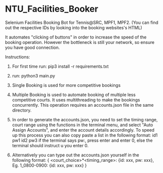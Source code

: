 # NTU_Facilities_Booker

Selenium Facilities Booking Bot for Tennis@SRC, MPF1,  MPF2. (You can find out the respective IDs by looking into the booking websites's HTML)

It automates "clicking of buttons" in order to increase the speed of the booking operation. However the bottleneck is still your network, so ensure you have good connection.

Instructions:

1. For first time run: pip3 install -r requirements.txt

2. run: python3 main.py

3. Single Booking is used for more competitive bookings

4. Multiple Booking is used to automate booking of multiple less competitive courts. It uses multithreading to make the bookings concurrently. This operation requires an accounts.json file in the same directory.

5. In order to generate the accounts.json, you need to set the timing range, court range using the functions in the terminal menu, and select "Auto Assign Accounts", and enter the account details accordingly. To speed up this process you can also copy paste a list in the following format:
   id1
   pw1
   id2
   pw3
   if the terminal says pw:, press enter and enter 0, else the terminal should instruct u you enter 0.

6. Alternatively you can type out the accounts.json yourself in the following format:
   {
   <court_choice>\*<timing_range>: {id: xxx, pw: xxx},
   Eg. 1_0800-0900: {id: xxx, pw: xxx}
   }

